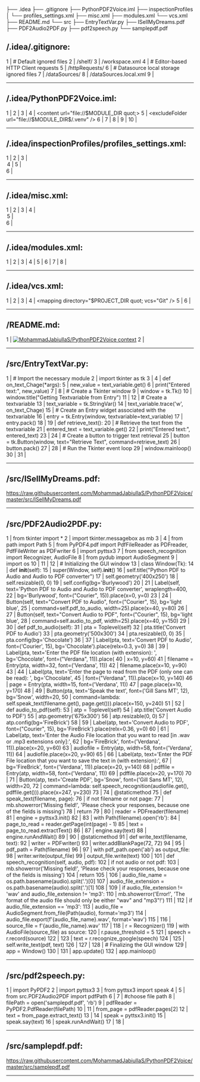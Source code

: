 ├── .idea
    ├── .gitignore
    ├── PythonPDF2Voice.iml
    ├── inspectionProfiles
    │   └── profiles_settings.xml
    ├── misc.xml
    ├── modules.xml
    └── vcs.xml
├── README.md
└── src
    ├── EntryTextVar.py
    ├── ISellMyDreams.pdf
    ├── PDF2Audio2PDF.py
    ├── pdf2speech.py
    └── samplepdf.pdf


/.idea/.gitignore:
--------------------------------------------------------------------------------
1 | # Default ignored files
2 | /shelf/
3 | /workspace.xml
4 | # Editor-based HTTP Client requests
5 | /httpRequests/
6 | # Datasource local storage ignored files
7 | /dataSources/
8 | /dataSources.local.xml
9 | 


--------------------------------------------------------------------------------
/.idea/PythonPDF2Voice.iml:
--------------------------------------------------------------------------------
 1 | <?xml version="1.0" encoding="UTF-8"?>
 2 | <module type="PYTHON_MODULE" version="4">
 3 |   <component name="NewModuleRootManager">
 4 |     <content url="file://$MODULE_DIR
quot;>
 5 |       <excludeFolder url="file://$MODULE_DIR$/.venv" />
 6 |     </content>
 7 |     <orderEntry type="jdk" jdkName="Python 3.13 (PythonPDF2Voice)" jdkType="Python SDK" />
 8 |     <orderEntry type="sourceFolder" forTests="false" />
 9 |   </component>
10 | </module>


--------------------------------------------------------------------------------
/.idea/inspectionProfiles/profiles_settings.xml:
--------------------------------------------------------------------------------
1 | <component name="InspectionProjectProfileManager">
2 |   <settings>
3 |     <option name="USE_PROJECT_PROFILE" value="false" />
4 |     <version value="1.0" />
5 |   </settings>
6 | </component>


--------------------------------------------------------------------------------
/.idea/misc.xml:
--------------------------------------------------------------------------------
1 | <?xml version="1.0" encoding="UTF-8"?>
2 | <project version="4">
3 |   <component name="Black">
4 |     <option name="sdkName" value="Python 3.13 (PythonPDF2Voice)" />
5 |   </component>
6 | </project>


--------------------------------------------------------------------------------
/.idea/modules.xml:
--------------------------------------------------------------------------------
1 | <?xml version="1.0" encoding="UTF-8"?>
2 | <project version="4">
3 |   <component name="ProjectModuleManager">
4 |     <modules>
5 |       <module fileurl="file://$PROJECT_DIR$/.idea/PythonPDF2Voice.iml" filepath="$PROJECT_DIR$/.idea/PythonPDF2Voice.iml" />
6 |     </modules>
7 |   </component>
8 | </project>


--------------------------------------------------------------------------------
/.idea/vcs.xml:
--------------------------------------------------------------------------------
1 | <?xml version="1.0" encoding="UTF-8"?>
2 | <project version="4">
3 |   <component name="VcsDirectoryMappings">
4 |     <mapping directory="$PROJECT_DIR
quot; vcs="Git" />
5 |   </component>
6 | </project>


--------------------------------------------------------------------------------
/README.md:
--------------------------------------------------------------------------------
1 | [![MohammadJabiullaS/PythonPDF2Voice context](https://badge.forgithub.com/MohammadJabiullaS/PythonPDF2Voice/tree/master)](https://uithub.com/MohammadJabiullaS/PythonPDF2Voice/tree/master)
2 | 


--------------------------------------------------------------------------------
/src/EntryTextVar.py:
--------------------------------------------------------------------------------
 1 | # Import the necessary module
 2 | import tkinter as tk
 3 | 
 4 | def on_text_Chage(*args):
 5 |    new_value = text_variable.get()
 6 |    print("Entered text:", new_value)
 7 | 
 8 | # Create a Tkinter window
 9 | window = tk.Tk()
10 | window.title("Getting Textvariable from Entry")
11 | 
12 | # Create a textvariable
13 | text_variable = tk.StringVar()
14 | text_variable.trace('w', on_text_Chage)
15 | # Create an Entry widget associated with the textvariable
16 | entry = tk.Entry(window, textvariable=text_variable)
17 | entry.pack()
18 | 
19 | def retrieve_text():
20 |    # Retrieve the text from the textvariable
21 |    entered_text = text_variable.get()
22 |    print("Entered text:", entered_text)
23 | 
24 | # Create a button to trigger text retrieval
25 | button = tk.Button(window, text="Retrieve Text", command=retrieve_text)
26 | button.pack()
27 | 
28 | # Run the Tkinter event loop
29 | window.mainloop()
30 | 
31 | 


--------------------------------------------------------------------------------
/src/ISellMyDreams.pdf:
--------------------------------------------------------------------------------
https://raw.githubusercontent.com/MohammadJabiullaS/PythonPDF2Voice/master/src/ISellMyDreams.pdf


--------------------------------------------------------------------------------
/src/PDF2Audio2PDF.py:
--------------------------------------------------------------------------------
  1 | from tkinter import *
  2 | import tkinter.messagebox as mb
  3 | 
  4 | from path import Path
  5 | from PyPDF4.pdf import PdfFileReader as PDFreader, PdfFileWriter as PDFwriter
  6 | import pyttsx3
  7 | from speech_recognition import Recognizer, AudioFile
  8 | from pydub import AudioSegment
  9 | import os
 10 | 
 11 | 
 12 | # Initializing the GUI window
 13 | class Window(Tk):
 14 |     def __init__(self):
 15 |         super(Window, self).__init__()
 16 |         self.title("Python PDF to Audio and Audio to PDF converter")
 17 |         self.geometry('400x250')
 18 |         self.resizable(0, 0)
 19 |         self.config(bg='Burlywood')
 20 | 
 21 |         Label(self, text='Python PDF to Audio and Audio to PDF converter', wraplength=400,
 22 |               bg='Burlywood', font=("Courier", 15)).place(x=0, y=0)
 23 | 
 24 |         Button(self, text="Convert PDF to Audio", font=("Courier", 15), bg='light blue',
 25 |                command=self.pdf_to_audio, width=25).place(x=40, y=80)
 26 | 
 27 |         Button(self, text="Convert Audio to PDF", font=("Courier", 15), bg='light blue',
 28 |                command=self.audio_to_pdf, width=25).place(x=40, y=150)
 29 | 
 30 |     def pdf_to_audio(self):
 31 |         pta = Toplevel(self)
 32 |         pta.title('Convert PDF to Audio')
 33 |         pta.geometry('500x300')
 34 |         pta.resizable(0, 0)
 35 |         pta.config(bg='Chocolate')
 36 | 
 37 |         Label(pta, text='Convert PDF to Audio', font=('Courier', 15), bg='Chocolate').place(relx=0.3, y=0)
 38 | 
 39 |         Label(pta, text='Enter the PDF file location (with extension): ', bg='Chocolate', font=("Verdana", 11)).place(
 40 |             x=10, y=60)
 41 |         filename = Entry(pta, width=32, font=('Verdana', 11))
 42 |         filename.place(x=10, y=90)
 43 | 
 44 |         Label(pta, text='Enter the page to read from the PDF (only one can be read): ', bg='Chocolate',
 45 |               font=("Verdana", 11)).place(x=10, y=140)
 46 |         page = Entry(pta, width=15, font=('Verdana', 11))
 47 |         page.place(x=10, y=170)
 48 | 
 49 |         Button(pta, text='Speak the text', font=('Gill Sans MT', 12), bg='Snow', width=20,
 50 |                command=lambda: self.speak_text(filename.get(), page.get())).place(x=150, y=240)
 51 | 
 52 |     def audio_to_pdf(self):
 53 |         atp = Toplevel(self)
 54 |         atp.title('Convert Audio to PDF')
 55 |         atp.geometry('675x300')
 56 |         atp.resizable(0, 0)
 57 |         atp.config(bg='FireBrick')
 58 | 
 59 |         Label(atp, text='Convert Audio to PDF', font=("Courier", 15), bg='FireBrick').place(relx=0.36, y=0)
 60 | 
 61 |         Label(atp, text='Enter the Audio File location that you want to read [in .wav or .mp3 extensions only]:',
 62 |               bg='FireBrick', font=('Verdana', 11)).place(x=20, y=60)
 63 |         audiofile = Entry(atp, width=58, font=('Verdana', 11))
 64 |         audiofile.place(x=20, y=90)
 65 | 
 66 |         Label(atp, text='Enter the PDF File location that you want to save the text in (with extension):',
 67 |               bg='FireBrick', font=('Verdana', 11)).place(x=20, y=140)
 68 |         pdffile = Entry(atp, width=58, font=('Verdana', 11))
 69 |         pdffile.place(x=20, y=170)
 70 | 
 71 |         Button(atp, text='Create PDF', bg='Snow', font=('Gill Sans MT', 12), width=20,
 72 |                command=lambda: self.speech_recognition(audiofile.get(), pdffile.get())).place(x=247, y=230)
 73 | 
 74 |     @staticmethod
 75 |     def speak_text(filename, page):
 76 |         if not filename or not page:
 77 |             mb.showerror('Missing field!', 'Please check your responses, because one of the fields is missing')
 78 |             return
 79 | 
 80 |         reader = PDFreader(filename)
 81 |         engine = pyttsx3.init()
 82 | 
 83 |         with Path(filename).open('rb'):
 84 |             page_to_read = reader.getPage(int(page) - 1)
 85 |             text = page_to_read.extractText()
 86 | 
 87 |             engine.say(text)
 88 |             engine.runAndWait()
 89 | 
 90 |     @staticmethod
 91 |     def write_text(filename, text):
 92 |         writer = PDFwriter()
 93 |         writer.addBlankPage(72, 72)
 94 | 
 95 |         pdf_path = Path(filename)
 96 | 
 97 |         with pdf_path.open('ab') as output_file:
 98 |             writer.write(output_file)
 99 |             output_file.write(text)
100 | 
101 |     def speech_recognition(self, audio, pdf):
102 |         if not audio or not pdf:
103 |             mb.showerror('Missing field!', 'Please check your responses, because one of the fields is missing')
104 |             return
105 | 
106 |         audio_file_name = os.path.basename(audio).split('.')[0]
107 |         audio_file_extension = os.path.basename(audio).split('.')[1]
108 | 
109 |         if audio_file_extension != 'wav' and audio_file_extension != 'mp3':
110 |             mb.showerror('Error!', 'The format of the audio file should only be either "wav" and "mp3"!')
111 | 
112 |         if audio_file_extension == 'mp3':
113 |             audio_file = AudioSegment.from_file(Path(audio), format='mp3')
114 |             audio_file.export(f'{audio_file_name}.wav', format='wav')
115 | 
116 |         source_file = f'{audio_file_name}.wav'
117 | 
118 |         r = Recognizer()
119 |         with AudioFile(source_file) as source:
120 |             r.pause_threshold = 5
121 |             speech = r.record(source)
122 | 
123 |             text = r.recognize_google(speech)
124 | 
125 |             self.write_text(pdf, text)
126 | 
127 | 
128 | # Finalizing the GUI window
129 | app = Window()
130 | 
131 | app.update()
132 | app.mainloop()


--------------------------------------------------------------------------------
/src/pdf2speech.py:
--------------------------------------------------------------------------------
 1 | import PyPDF2
 2 | import pyttsx3
 3 | from pyttsx3 import speak
 4 | 
 5 | from src.PDF2Audio2PDF import pdfPath
 6 | 
 7 | #choose file path
 8 | filePath = open('samplepdf.pdf', 'rb')
 9 | pdfReader = PyPDF2.PdfReader(filePath)
10 | 
11 | from_page = pdfReader.pages[2]
12 | text = from_page.extract_text()
13 | 
14 | speak = pyttsx3.init()
15 | speak.say(text)
16 | speak.runAndWait()
17 | 
18 | 


--------------------------------------------------------------------------------
/src/samplepdf.pdf:
--------------------------------------------------------------------------------
https://raw.githubusercontent.com/MohammadJabiullaS/PythonPDF2Voice/master/src/samplepdf.pdf


--------------------------------------------------------------------------------
